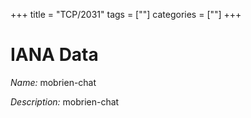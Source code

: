 +++
title = "TCP/2031"
tags = [""]
categories = [""]
+++

# IANA Data

_Name:_ mobrien-chat

_Description:_ mobrien-chat

